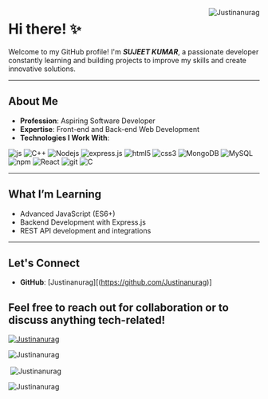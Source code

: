 <!--  <p> <img align="right" src="https://pageview.vercel.app/?github_user=sujeetkumar-29" alt="sujeetkumar-29"> </p> -->
<p> <img align="right" src="https://komarev.com/ghpvc/?username=Justinanurag" alt="Justinanurag"> </p>


# Hi there! ✨

Welcome to my GitHub profile! I'm ***SUJEET KUMAR***, a passionate developer constantly learning and building projects to improve my skills and create innovative solutions.

---

## About Me

- **Profession**: Aspiring Software Developer
- **Expertise**: Front-end and Back-end Web Development
- **Technologies I Work With**:
 <p align="left"> 
  <img alt="js" src="https://img.shields.io/badge/JavaScript-F7DF1E?logo=javascript&logoColor=000" />
  <img alt="C++" src="https://img.shields.io/badge/C++-%2300599C.svg?logo=c%2B%2B&logoColor=white" />
  <img alt="Nodejs" src="https://img.shields.io/badge/-Nodejs-43853d?style=flat-square&logo=Node.js&logoColor=white" />
  <img alt="express.js" src="https://img.shields.io/badge/Express.js-%23404d59.svg?logo=express&logoColor=%2361DAFB" />
   <img alt="html5" src="https://img.shields.io/badge/-HTML5-E34F26?style=flat-square&logo=html5&logoColor=white" /> 
   <img alt="css3" src="https://img.shields.io/badge/CSS-1572B6?logo=css3&logoColor=fff" /> 
  <img alt="MongoDB" src="https://img.shields.io/badge/-MongoDB-13aa52?style=flat-square&logo=mongodb&logoColor=white" />
  <img alt="MySQL" src="https://img.shields.io/badge/MySQL-4479A1?logo=mysql&logoColor=fff" />
  <img alt="npm" src="https://img.shields.io/badge/-NPM-CB3837?style=flat-square&logo=npm&logoColor=white" />
  <img alt="React" src="https://img.shields.io/badge/-React-45b8d8?style=flat-square&logo=react&logoColor=white" />
  <img alt="git" src="https://img.shields.io/badge/-Git-F05032?style=flat-square&logo=git&logoColor=white" />
  <img alt="C" src="https://img.shields.io/badge/C-00599C?logo=c&logoColor=white" />
  
</p>

---

## What I’m Learning

- Advanced JavaScript (ES6+)
- Backend Development with Express.js
- REST API development and integrations

---

## Let's Connect

- **GitHub**: [Justinanurag][(https://github.com/Justinanurag)]


Feel free to reach out for collaboration or to discuss anything tech-related!
---

<p align="left"> <a href="https://github.com/ryo-ma/github-profile-trophy"><img src="https://github-profile-trophy.vercel.app/?username=sujeetkumar-29&theme=darkhub" alt="Justinanurag" /></a> </p>


<p><img align="center" src="https://github-readme-stats.vercel.app/api/top-langs?username=sujeetkumar-29&show_icons=true&locale=en&layout=compact" alt="Justinanurag" /></p>

<p>&nbsp;<img align="center" src="https://github-readme-stats.vercel.app/api?username=sujeetkumar-29&show_icons=true&locale=en" alt="Justinanurag" /></p>

<p><img align="center" src="https://github-readme-streak-stats.herokuapp.com?user=sujeetkumar-29&theme=meta-light" alt="Justinanurag" /></p>
